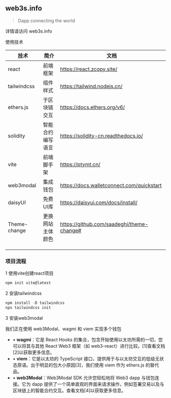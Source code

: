 ## web3s.info

> Dapp connecting the world

详情请访问 web3s.info

使用技术

| 技术         | 简介             | 文档                                      |
| ------------ | ---------------- | ----------------------------------------- |
| react        | 前端框架         | https://react.zcopy.site/                 |
| tailwindcss  | 组件样式         | https://tailwind.nodejs.cn/               |
| ethers.js    | 于区块链交互     | https://docs.ethers.org/v6/               |
| solidity     | 智能合约编写语言 | https://solidity-cn.readthedocs.io/       |
| vite         | 前端脚手架       | https://ptymt.cn/                         |
| web3modal    | 集成钱包         | https://docs.walletconnect.com/quickstart |
| daisyUI      | 免费UI库         | https://daisyui.com/docs/install/         |
| Theme-change | 更换网站主体颜色 | https://github.com/saadeghi/theme-change# |
|              |                  |                                           |
|              |                  |                                           |
|              |                  |                                           |



### 项目流程

1 使用vite创建react项目

```js
npm init vite@latest
```

2 安装tailwindcss

```js
npm install -D tailwindcss
npx tailwindcss init
```

3 安装web3modal

我们正在使用 web3Modal、wagmi 和 viem 实现多个钱包

- • **wagmi**：它是 React Hooks 的集合，包含开始使用以太坊所需的一切，您可以将其与其他 React Web3 框架（如 web3-react）进行比较。[1]查看文档[2]以获取更多信息。
- • **viem**：它是以太坊的 TypeScript 接口，提供用于与以太坊交互的低级无状态原语。出于明显的包大小原因[3]，我们使用 viem 作为 ethers.js 的替代品。
- • **web3Modal**：Web3Modal SDK 允许您轻松地将 Web3 dapp 与钱包连接。它为 dapp 提供了一个简单直观的界面来请求操作，例如签署交易以及与区块链上的智能合约交互。查看文档[4]以获取更多信息。

